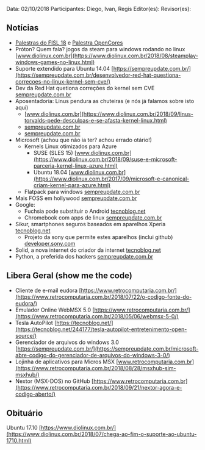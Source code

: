 Data: 02/10/2018
Participantes: Diego, Ivan, Regis
Editor(es):
Revisor(es):

Notícias
--------
 * [Palestras do FISL 18](https://agenda.fisl18.softwarelivre.org/) e [Palestra OpenCores](http://hemingway.softwarelivre.org/fisl18/high/Sala%204/sala4-high-201807130902.ogv)
 * Próton? Quem fala? jogos da steam para windows rodando no linux [www.diolinux.com.br](https://www.diolinux.com.br/2018/08/steamplay-windows-games-no-linux.html) 
 * Suporte extendido para Ubuntu 14.04 [https://sempreupdate.com.br/](https://sempreupdate.com.br/desenvolvedor-red-hat-questiona-correcoes-no-linux-kernel-sem-cve/)
 * Dev da Red Hat quetiona correções do kernel sem CVE [sempreupdate.com.br](https://sempreupdate.com.br/desenvolvedor-red-hat-questiona-correcoes-no-linux-kernel-sem-cve/)
 * Aposentadoria: Linus pendura as chuteiras (e nós já falamos sobre isto aqui)
   * [www.diolinux.com.br](https://www.diolinux.com.br/2018/09/linus-torvalds-pede-desculpas-e-se-afasta-kernel-linux.html)
   * [sempreupdate.com.br](https://sempreupdate.com.br/linus-torvalds-resolve-tirar-uma-licenca-temporaria-do-linux-kernel/) 
   * [sempreupdate.com.br](https://sempreupdate.com.br/a-censura-escondida-de-igualdade-o-que-pode-estar-por-tras-do-novo-coc-part-1/) 
 * Microsoft (achou que não ia ter? achou errado otário!)
   * Kernels Linux otimizados para Azure
     * SUSE (SLES 15) [www.diolinux.com.br](https://www.diolinux.com.br/2018/09/suse-e-microsoft-parceria-kernel-linux-azure.html)
     * Ubuntu 18.04 [www.diolinux.com.br](https://www.diolinux.com.br/2017/09/microsoft-e-canonical-criam-kernel-para-azure.html)
   * Flatpack para windows [sempreupdate.com.br](https://sempreupdate.com.br/flatpak-para-windows-sera-mesmo-confira/)
 * Mais FOSS em hollywood [sempreupdate.com.br](https://sempreupdate.com.br/hollywood-vai-focar-no-uso-de-softwares-de-codigo-aberto/) 
 * Google:
   * Fuchsia pode substituir o Android [tecnoblog.net](https://tecnoblog.net/252308/google-fuchsia-os-android/)
   * Chromebook com apps de linux [sempreupdate.com.br](https://sempreupdate.com.br/acer-chromebook-13-e-chromebook-spin-13-suportam-aplicacoes-linux/)
 * Sikur, smartphones seguros baseados em aparelhos Xperia [tecnoblog.net](https://tecnoblog.net/261677/sikur-sikurphone-xz1-xa2/) 
   * Projeto da sony que permite estes aparelhos (inclui github) [developer.sony.com](https://developer.sony.com/develop/open-devices/) 
 * Solid, a nova internet do criador da internet [tecnoblog.net](https://tecnoblog.net/262096/tim-berners-lee-solid-pod-projeto-controle-dados-web/) 
 * Python, a preferida dos hackers [sempreupdate.com.br](https://sempreupdate.com.br/python-e-a-linguagem-preferida-dos-hackers/) 


Libera Geral (show me the code)
-------------------------------
 * Cliente de e-mail eudora [https://www.retrocomputaria.com.br/](https://www.retrocomputaria.com.br/2018/07/22/o-codigo-fonte-do-eudora/)
 * Emulador Online WebMSX 5.0 [https://www.retrocomputaria.com.br/](https://www.retrocomputaria.com.br/2018/05/06/webmsx-5-0/)
 * Tesla AutoPilot [https://tecnoblog.net/](https://tecnoblog.net/244177/tesla-autopilot-entretenimento-open-source/)
 * Gerenciador de arquivos do windows 3.0 [https://sempreupdate.com.br/](https://sempreupdate.com.br/microsoft-abre-codigo-do-gerenciador-de-arquivos-do-windows-3-0/)
 * Lojinha de aplicativos para Micros MSX [www.retrocomputaria.com.br](https://www.retrocomputaria.com.br/2018/08/28/msxhub-sim-msxhub/) 
 * Nextor (MSX-DOS) no GitHub [https://www.retrocomputaria.com.br](https://www.retrocomputaria.com.br/2018/09/21/nextor-agora-e-codigo-aberto/) 

Obituário
---------
Ubuntu 17.10 [https://www.diolinux.com.br/](https://www.diolinux.com.br/2018/07/chega-ao-fim-o-suporte-ao-ubuntu-1710.html)


